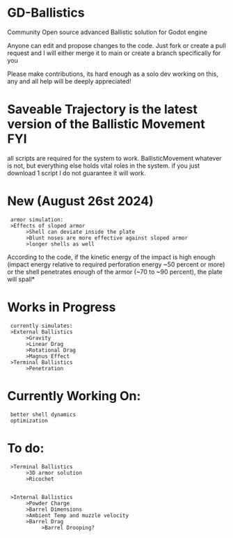 # GD-Ballistics

Community Open source advanced Ballistic solution for Godot engine

Anyone can edit and propose changes to the code. Just fork or create a pull request and I will either merge it to main or create a branch specifically for you

Please make contributions, its hard enough as a solo dev working on this, any and all help will be deeply appreciated!

# Saveable Trajectory is the latest version of the Ballistic Movement FYI

all scripts are required for the system to work. BallisticMovement whatever is not, but everything else holds vital roles in the system. if you just download 1 script I do not guarantee it will work.


# New (August 26st 2024)
     armor simulation:
     >Effects of sloped armor
          >Shell can deviate inside the plate
          >Blunt noses are more effective against sloped armor
          >longer shells as well

According to the code, if the kinetic energy of the impact is high enough (impact energy relative to required perforation energy ~50 percent or more) or the shell penetrates enough of the armor (~70 to ~90 percent), the plate will spall*

# Works in Progress

     currently simulates:
     >External Ballistics
          >Gravity
          >Linear Drag
          >Rotational Drag
          >Magnus Effect
     >Terminal Ballistics     
          >Penetration

# Currently Working On:
     better shell dynamics
     optimization
     
  

# To do:
     >Terminal Ballistics
          >3D armor solution 
          >Ricochet
          
     
     >Internal Ballistics
          >Powder Charge
          >Barrel Dimensions
          >Ambient Temp and muzzle velocity
          >Barrel Drag
               >Barrel Drooping?




